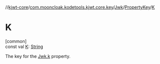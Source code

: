//[kjwt-core](../../../../index.md)/[com.mooncloak.kodetools.kjwt.core.key](../../index.md)/[Jwk](../index.md)/[PropertyKey](index.md)/[K](-k.md)

# K

[common]\
const val [K](-k.md): [String](https://kotlinlang.org/api/latest/jvm/stdlib/kotlin/-string/index.html)

The key for the [Jwk.k](../k.md) property.
